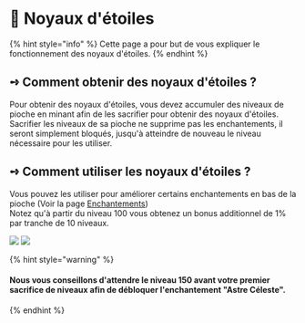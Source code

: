 # 🌟 Noyaux d'étoiles

{% hint style="info" %}
Cette page a pour but de vous expliquer le fonctionnement des noyaux d'étoiles.
{% endhint %}

## **➺** Comment obtenir des noyaux d'étoiles ?

Pour obtenir des noyaux d'étoiles, vous devez accumuler des niveaux de pioche en minant afin de les sacrifier pour obtenir des noyaux d'étoiles.\
Sacrifier les niveaux de sa pioche ne supprime pas les enchantements, il seront simplement bloqués, jusqu'à atteindre de nouveau le niveau nécessaire pour les utiliser.

## **➺** Comment utiliser les noyaux d'étoiles ?

Vous pouvez les utiliser pour améliorer certains enchantements en bas de la pioche (Voir la page [Enchantements](enchants.md))\
Notez qu'à partir du niveau 100 vous obtenez un bonus additionnel de 1% par tranche de 10 niveaux.

![](../../ressources/noyau.png) ![](../../ressources/sacrifice.png)

{% hint style="warning" %}
#### Nous vous conseillons d'attendre le niveau 150 avant votre premier sacrifice de niveaux afin de débloquer l'enchantement "Astre Céleste".
{% endhint %}
